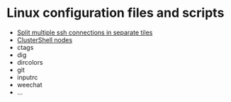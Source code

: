 Linux configuration files and scripts
=====================================

* [Split multiple ssh connections in separate tiles](tmux/lay.pl)
* [ClusterShell nodes](tmux/nodes.pl)
* ctags
* dig
* dircolors
* git
* inputrc
* weechat
* ...
